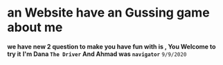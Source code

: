 # an Website have an Gussing game about me 
**we have new 2 question to make you have fun with is , You Welcome to try it**
**I'm Dana `The Driver` And Ahmad was `navigator`** `9/9/2020`